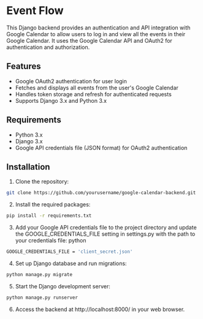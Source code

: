 # Event Flow

This Django backend provides an authentication and API integration with Google Calendar to allow users to log in and view all the events in their Google Calendar. It uses the Google Calendar API and OAuth2 for authentication and authorization.

## Features

- Google OAuth2 authentication for user login
- Fetches and displays all events from the user's Google Calendar
- Handles token storage and refresh for authenticated requests
- Supports Django 3.x and Python 3.x

## Requirements

- Python 3.x
- Django 3.x
- Google API credentials file (JSON format) for OAuth2 authentication

## Installation

1. Clone the repository:

```bash
git clone https://github.com/yourusername/google-calendar-backend.git
```
2. Install the required packages:
```bash
pip install -r requirements.txt
```
3. Add your Google API credentials file to the project directory and update the GOOGLE_CREDENTIALS_FILE setting in settings.py with the path to your credentials file:
python
```bash
GOOGLE_CREDENTIALS_FILE = 'client_secret.json'
```
4. Set up Django database and run migrations:
```bash
python manage.py migrate
```
5. Start the Django development server:
```bash
python manage.py runserver
```
6. Access the backend at http://localhost:8000/ in your web browser.
